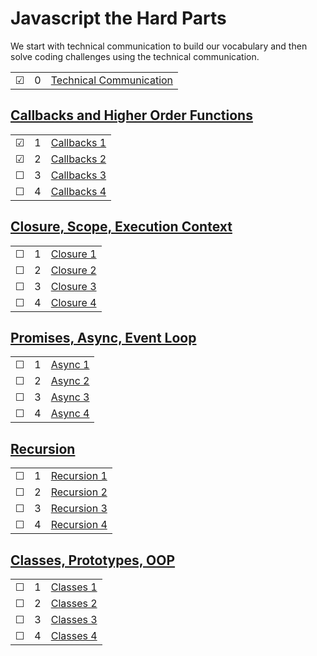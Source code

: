 # Javascript the Hard Parts

We start with technical communication to build our vocabulary and then solve coding challenges using the technical communication. 

|     |       |          |        
| --- | --- | -------- |
| &#9745; | 0 |[Technical Communication](techcomm.js) |

## [Callbacks and Higher Order Functions](https://www.youtube.com/watch?v=PsYxtBkxWUY)
|     |       |          |        
| --- | --- | -------- |
| &#9745; | 1 |[Callbacks 1](./callbacks/1.js) |
| &#9745; | 2 |[Callbacks 2](./callbacks/2.js) |
| &#9744; | 3 |[Callbacks 3](./callbacks/3.js) |
| &#9744; | 4 |[Callbacks 4](./callbacks/4.js) |


## [Closure, Scope, Execution Context](https://www.youtube.com/watch?v=ZVXrJ4dnUxM)
|     |       |          |        
| --- | --- | -------- |
| &#9744; | 1 |[Closure 1](./closure/closure1.js) |
| &#9744; | 2 |[Closure 2](./closure/closure2.js) |
| &#9744; | 3 |[Closure 3](./closure/closure3.js) |
| &#9744; | 4 |[Closure 4](./closure/closure4.js) |

## [Promises, Async, Event Loop](https://www.youtube.com/watch?v=ssz-pz_h25E&list=PLWrQZnG8l0E5hMTpzCK8WjP3nJ93jUEyk)
|     |       |          |        
| --- | --- | -------- |
| &#9744; | 1 |[Async 1](./async/async1.js) |
| &#9744; | 2 |[Async 2](./async/async2.js) |
| &#9744; | 3 |[Async 3](./async/async3.js) |
| &#9744; | 4 |[Async 4](./async/async4.js) |

## [Recursion](https://www.youtube.com/watch?v=21-MlQ_irLo&list=PLWrQZnG8l0E59V2YGqIVT-wvlYtse0jqO)
|     |       |          |        
| --- | --- | -------- |
| &#9744; | 1 |[Recursion 1](./recursion/recursion1.js) |
| &#9744; | 2 |[Recursion 2](./recursion/recursion2.js) |
| &#9744; | 3 |[Recursion 3](./recursion/recursion3.js) |
| &#9744; | 4 |[Recursion 4](./recursion/recursion4.js) |

## [Classes, Prototypes, OOP](https://www.youtube.com/watch?v=MSmpf47YaFY)
|     |       |          |        
| --- | --- | -------- |
| &#9744; | 1 |[Classes 1](./classes/classes1.js) |
| &#9744; | 2 |[Classes 2](./classes/classes2.js) |
| &#9744; | 3 |[Classes 3](./classes/classes3.js) |
| &#9744; | 4 |[Classes 4](./classes/classes4.js) |












